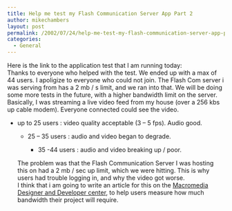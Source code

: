 ```yaml
---
title: Help me test my Flash Communication Server App Part 2
author: mikechambers
layout: post
permalink: /2002/07/24/help-me-test-my-flash-communication-server-app-part-2/
categories:
  - General
---
```



Here is the link to the application test that I am running today:  
Thanks to everyone who helped with the test. We ended up with a max of 44 users. I apoligize to everyone who could not join. The Flash Com server i was serving from has a 2 mb / s limit, and we ran into that. We will be doing some more tests in the future, with a higher bandwidth limit on the server.  
Basically, I was streaming&nbsp;a live video feed from my house (over a 256 kbs up cable modem). Everyone connected could see the video.  
  
*   up to 25 users : video quality acceptable (3 &#8211; 5 fps). Audio good.  
    *   25 &#8211; 35 users&nbsp;: audio and video began to degrade.  
        *   35 -44 users : audio and video breaking up / poor.</UL>
          
        The problem was that the Flash Communication Server I was hosting this on had a 2 mb / sec up limit, which we were hitting. This is why users had trouble logging in, and why the video got worse.  
        I think that i am going to write an article for this on the [Macromedia Designer and Developer center][1], to help users measure how much bandwidth their project will require.</p>

 [1]: http://www.macromedia.com/desdev/